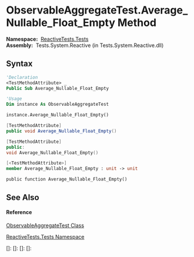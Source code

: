 # ObservableAggregateTest.Average\_Nullable\_Float\_Empty Method

**Namespace:**  [ReactiveTests.Tests](ReactiveTests.Tests\ReactiveTests.Tests.md)  
**Assembly:**  Tests.System.Reactive (in Tests.System.Reactive.dll)

## Syntax

```vb
'Declaration
<TestMethodAttribute> _
Public Sub Average_Nullable_Float_Empty
```

```vb
'Usage
Dim instance As ObservableAggregateTest

instance.Average_Nullable_Float_Empty()
```

```csharp
[TestMethodAttribute]
public void Average_Nullable_Float_Empty()
```

```c++
[TestMethodAttribute]
public:
void Average_Nullable_Float_Empty()
```

```fsharp
[<TestMethodAttribute>]
member Average_Nullable_Float_Empty : unit -> unit 
```

```jscript
public function Average_Nullable_Float_Empty()
```

## See Also

#### Reference

[ObservableAggregateTest Class](ObservableAggregateTest\ObservableAggregateTest.md)

[ReactiveTests.Tests Namespace](ReactiveTests.Tests\ReactiveTests.Tests.md)

[]: 
[]: 
[]: 
[]: 